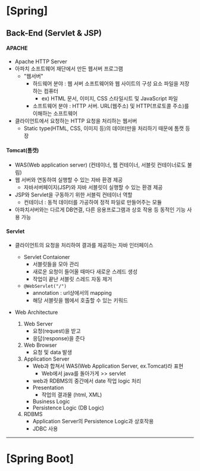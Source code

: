 # [Spring]



## Back-End (Servlet & JSP)



#### APACHE

- Apache HTTP Server
- 아파치 소프트웨어 재단에서 만든 웹서버 프로그램
  - "웹서버"
    - 하드웨어 분야 : 웹 서버 소프트웨어와 웹 사이트의 구성 요소 파일을 저장하는 컴퓨터
      - ex) HTML 문서, 이미지, CSS 스타일시트 및 JavaScript 파일
    - 소프트웨어 분야 : HTTP 서버. URL(웹주소) 및 HTTP(프로토콜 주소)를 이해하는 소프트웨어
- 클라이언트에서 요청하는 HTTP 요청을 처리하는 웹서버
  - Static type(HTML, CSS, 이미지 등)의 데이터만을 처리하기 때문에 톰캣 등장



#### Tomcat(톰캣)

- WAS(Web application server) (컨테이너, 웹 컨테이너, 서블릿 컨테이너로도 불림)
- 웹 서버와 연동하여 실행할 수 있는 자바 환경 제공
  - 자바서버페이지(JSP)와 자바 서블릿이 실행할 수 있는 환경 제공
- JSP와 Servlet을 구동하기 위한 서블릭 컨테이너 역할
  - 컨테이너 : 동적 데이터를 가공하여 정적 파일로 만들어주는 모듈
- 아파치서버와는 다르게 DB연결, 다른 응용프로그램과 상호 작용 등 동적인 기능 사용 가능



#### Servlet

- 클라이언트의 요청을 처리하여 결과를 제공하는 자바 인터페이스
  - Servlet Contaioner
    - 서블릿들을 모아 관리
    - 새로운 요청이 들어올 때마다 새로운 스레드 생성
    - 작업이 끝난 서블릿 스레드 자동 제거
  - `@WebServlet("/")`
    - annotation : url상에서의 mapping
    - 해당 서블릿을 웹에서 호출할 수 있는 키워드

- Web Architecture
  1. Web Server
     - 요청(request)을 받고
     - 응답(response)을 준다
  2. Web Browser
     - 요청 및 data 발생
  3. Application Server
     - Web과 합쳐서 WAS(Web Application Server, ex.Tomcat)라 표현
       - Web에서 java를 돌아가게 >> servlet
     - web과 RDBMS의 중간에서 date 작업 logic 처리
     - Presentation
       - 작업의 결과물 (html, XML)
     - Business Logic
     - Persistence Logic (DB Logic)
  4. RDBMS
     - Application Server의 Persistence Logic과 상호작용
     - JDBC 사용

---



# [Spring Boot]





